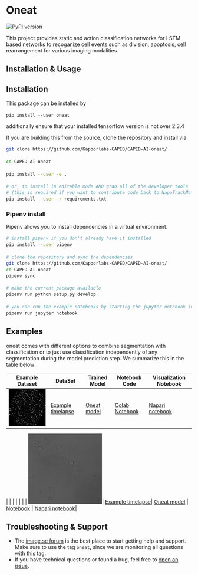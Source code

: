 # Oneat

[![PyPI version](https://img.shields.io/pypi/v/oneat.svg)](https://pypi.org/project/oneat)


This project provides static and action classification networks for LSTM based networks to recoganize cell events such as division, apoptosis, cell rearrangement for various imaging modalities.



## Installation & Usage

## Installation
This package can be installed by 


`pip install --user oneat`

additionally ensure that your installed tensorflow version is not over 2.3.4

If you are building this from the source, clone the repository and install via

```bash
git clone https://github.com/Kapoorlabs-CAPED/CAPED-AI-oneat/

cd CAPED-AI-oneat

pip install --user -e .

# or, to install in editable mode AND grab all of the developer tools
# (this is required if you want to contribute code back to NapaTrackMater)
pip install --user -r requirements.txt
```


### Pipenv install

Pipenv allows you to install dependencies in a virtual environment.

```bash
# install pipenv if you don't already have it installed
pip install --user pipenv

# clone the repository and sync the dependencies
git clone https://github.com/Kapoorlabs-CAPED/CAPED-AI-oneat/
cd CAPED-AI-oneat
pipenv sync

# make the current package available
pipenv run python setup.py develop

# you can run the example notebooks by starting the jupyter notebook inside the virtual env
pipenv run jupyter notebook
```

## Examples

oneat comes with different options to combine segmentation with classification or to just use classification independently of any segmentation during the model prediction step. We summarize this in the table below:

| Example Dataset   | DataSet | Trained Model | Notebook Code | Visualization Notebook |
| --- |--- | --- |--- | --- |
| <img src="https://github.com/Kapoorlabs-CAPED/CAPED-AI-oneat/blob/main/images/Xenopus_example.jpg"  title="Xenopus nuclei in 3D/4D" width="200">| [Example timelapse](https://zenodo.org/record/6403439/files/Nuclei3D.zip)| [Oneat model](https://zenodo.org/record/6466021#.Yl2CjtpBxhE) | [Colab Notebook](https://github.com/Kapoorlabs-CAPED/CAPED-AI-oneat/blob/main/Notebooks/Colab_segmentation_with_action_classification_4D.ipynb) | [Napari notebook](https://github.com/Kapoorlabs-CAPED/CAPED-AI-oneat/blob/main/Notebooks/Visualize_seg_with_action_classification_napari.ipynb)|

|  |  | | | |
| <img src="https://github.com/Kapoorlabs-CAPED/CAPED-AI-oneat/blob/main/images/ch_2_crop.png"  title="Brightfield" width="200">| [Example timelapse](https://zenodo.org/record/6371249/files/20210904_TL2%20-%20R05-C03-F0_ch_2.tif)| [Oneat model](https://zenodo.org/record/6481021) | [Notebook](https://github.com/Kapoorlabs-CAPED/CAPED-AI-oneat/blob/main/Demo/Mitosis_hela_cells_brightfield.ipynb) | [Napari notebook](https://github.com/Kapoorlabs-CAPED/CAPED-AI-oneat/blob/main/Demo/Mitosis_hela_cells_brightfield.ipynb)|
## Troubleshooting & Support

- The [image.sc forum](https://forum.image.sc/tag/oneat) is the best place to start getting help and support. Make sure to use the tag `oneat`, since we are monitoring all questions with this tag.
- If you have technical questions or found a bug, feel free to [open an issue](https://github.com/Kapoorlabs-CAPED/CAPED-AI-oneat/issues).

